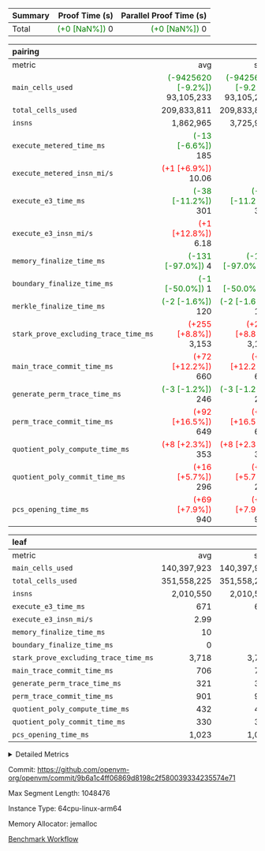 | Summary | Proof Time (s) | Parallel Proof Time (s) |
|:---|---:|---:|
| Total | <span style='color: green'>(+0 [NaN%])</span> 0 | <span style='color: green'>(+0 [NaN%])</span> 0 |


| pairing |||||
|:---|---:|---:|---:|---:|
|metric|avg|sum|max|min|
| `main_cells_used     ` | <span style='color: green'>(-9425620 [-9.2%])</span> 93,105,233 | <span style='color: green'>(-9425620 [-9.2%])</span> 93,105,233 | <span style='color: green'>(-9425620 [-9.2%])</span> 93,105,233 | <span style='color: green'>(-9425620 [-9.2%])</span> 93,105,233 |
| `total_cells_used    ` |  209,833,811 |  209,833,811 |  209,833,811 |  209,833,811 |
| `insns               ` |  1,862,965 |  3,725,930 |  1,862,965 |  1,862,965 |
| `execute_metered_time_ms` | <span style='color: green'>(-13 [-6.6%])</span> 185 | -          | -          | -          |
| `execute_metered_insn_mi/s` | <span style='color: red'>(+1 [+6.9%])</span> 10.06 | -          | <span style='color: red'>(+1 [+6.9%])</span> 10.06 | <span style='color: red'>(+1 [+6.9%])</span> 10.06 |
| `execute_e3_time_ms  ` | <span style='color: green'>(-38 [-11.2%])</span> 301 | <span style='color: green'>(-38 [-11.2%])</span> 301 | <span style='color: green'>(-38 [-11.2%])</span> 301 | <span style='color: green'>(-38 [-11.2%])</span> 301 |
| `execute_e3_insn_mi/s` | <span style='color: red'>(+1 [+12.8%])</span> 6.18 | -          | <span style='color: red'>(+1 [+12.8%])</span> 6.18 | <span style='color: red'>(+1 [+12.8%])</span> 6.18 |
| `memory_finalize_time_ms` | <span style='color: green'>(-131 [-97.0%])</span> 4 | <span style='color: green'>(-131 [-97.0%])</span> 4 | <span style='color: green'>(-131 [-97.0%])</span> 4 | <span style='color: green'>(-131 [-97.0%])</span> 4 |
| `boundary_finalize_time_ms` | <span style='color: green'>(-1 [-50.0%])</span> 1 | <span style='color: green'>(-1 [-50.0%])</span> 1 | <span style='color: green'>(-1 [-50.0%])</span> 1 | <span style='color: green'>(-1 [-50.0%])</span> 1 |
| `merkle_finalize_time_ms` | <span style='color: green'>(-2 [-1.6%])</span> 120 | <span style='color: green'>(-2 [-1.6%])</span> 120 | <span style='color: green'>(-2 [-1.6%])</span> 120 | <span style='color: green'>(-2 [-1.6%])</span> 120 |
| `stark_prove_excluding_trace_time_ms` | <span style='color: red'>(+255 [+8.8%])</span> 3,153 | <span style='color: red'>(+255 [+8.8%])</span> 3,153 | <span style='color: red'>(+255 [+8.8%])</span> 3,153 | <span style='color: red'>(+255 [+8.8%])</span> 3,153 |
| `main_trace_commit_time_ms` | <span style='color: red'>(+72 [+12.2%])</span> 660 | <span style='color: red'>(+72 [+12.2%])</span> 660 | <span style='color: red'>(+72 [+12.2%])</span> 660 | <span style='color: red'>(+72 [+12.2%])</span> 660 |
| `generate_perm_trace_time_ms` | <span style='color: green'>(-3 [-1.2%])</span> 246 | <span style='color: green'>(-3 [-1.2%])</span> 246 | <span style='color: green'>(-3 [-1.2%])</span> 246 | <span style='color: green'>(-3 [-1.2%])</span> 246 |
| `perm_trace_commit_time_ms` | <span style='color: red'>(+92 [+16.5%])</span> 649 | <span style='color: red'>(+92 [+16.5%])</span> 649 | <span style='color: red'>(+92 [+16.5%])</span> 649 | <span style='color: red'>(+92 [+16.5%])</span> 649 |
| `quotient_poly_compute_time_ms` | <span style='color: red'>(+8 [+2.3%])</span> 353 | <span style='color: red'>(+8 [+2.3%])</span> 353 | <span style='color: red'>(+8 [+2.3%])</span> 353 | <span style='color: red'>(+8 [+2.3%])</span> 353 |
| `quotient_poly_commit_time_ms` | <span style='color: red'>(+16 [+5.7%])</span> 296 | <span style='color: red'>(+16 [+5.7%])</span> 296 | <span style='color: red'>(+16 [+5.7%])</span> 296 | <span style='color: red'>(+16 [+5.7%])</span> 296 |
| `pcs_opening_time_ms ` | <span style='color: red'>(+69 [+7.9%])</span> 940 | <span style='color: red'>(+69 [+7.9%])</span> 940 | <span style='color: red'>(+69 [+7.9%])</span> 940 | <span style='color: red'>(+69 [+7.9%])</span> 940 |

| leaf |||||
|:---|---:|---:|---:|---:|
|metric|avg|sum|max|min|
| `main_cells_used     ` |  140,397,923 |  140,397,923 |  140,397,923 |  140,397,923 |
| `total_cells_used    ` |  351,558,225 |  351,558,225 |  351,558,225 |  351,558,225 |
| `insns               ` |  2,010,550 |  2,010,550 |  2,010,550 |  2,010,550 |
| `execute_e3_time_ms  ` |  671 |  671 |  671 |  671 |
| `execute_e3_insn_mi/s` |  2.99 | -          |  2.99 |  2.99 |
| `memory_finalize_time_ms` |  10 |  10 |  10 |  10 |
| `boundary_finalize_time_ms` |  0 |  0 |  0 |  0 |
| `stark_prove_excluding_trace_time_ms` |  3,718 |  3,718 |  3,718 |  3,718 |
| `main_trace_commit_time_ms` |  706 |  706 |  706 |  706 |
| `generate_perm_trace_time_ms` |  321 |  321 |  321 |  321 |
| `perm_trace_commit_time_ms` |  901 |  901 |  901 |  901 |
| `quotient_poly_compute_time_ms` |  432 |  432 |  432 |  432 |
| `quotient_poly_commit_time_ms` |  330 |  330 |  330 |  330 |
| `pcs_opening_time_ms ` |  1,023 |  1,023 |  1,023 |  1,023 |



<details>
<summary>Detailed Metrics</summary>

|  | keygen_time_ms | commit_exe_time_ms | app proof_time_ms | agg_layer_time_ms |
| --- | --- | --- | --- |
|  | 47 | 10 | 5,456 | 5,896 | 

| group | single_leaf_agg_time_ms | prove_segment_time_ms | num_children | memory_to_vec_partition_time_ms | insns | fri.log_blowup | execute_metered_time_ms | execute_metered_insn_mi/s | compute_user_public_values_proof_time_ms |
| --- | --- | --- | --- | --- | --- | --- | --- | --- | --- |
| leaf | 5,894 |  | 1 |  |  | 1 |  |  |  | 
| pairing |  | 5,200 |  | 23 | 1,862,965 | 1 | 185 | 10.06 | 56 | 

| group | air_name | quotient_deg | interactions | constraints |
| --- | --- | --- | --- | --- |
| leaf | AccessAdapterAir<2> | 2 | 5 | 12 | 
| leaf | AccessAdapterAir<4> | 2 | 5 | 12 | 
| leaf | AccessAdapterAir<8> | 2 | 5 | 12 | 
| leaf | FriReducedOpeningAir | 2 | 39 | 71 | 
| leaf | JalRangeCheckAir | 2 | 9 | 14 | 
| leaf | NativePoseidon2Air<BabyBearParameters>, 1> | 2 | 136 | 572 | 
| leaf | PhantomAir | 2 | 3 | 5 | 
| leaf | ProgramAir | 1 | 1 | 4 | 
| leaf | VariableRangeCheckerAir | 1 | 1 | 4 | 
| leaf | VmAirWrapper<AluNativeAdapterAir, FieldArithmeticCoreAir> | 2 | 15 | 27 | 
| leaf | VmAirWrapper<BranchNativeAdapterAir, BranchEqualCoreAir<1> | 2 | 11 | 25 | 
| leaf | VmAirWrapper<NativeAdapterAir<2, 0>, PublicValuesCoreAir> | 2 | 11 | 30 | 
| leaf | VmAirWrapper<NativeLoadStoreAdapterAir<1>, NativeLoadStoreCoreAir<1> | 2 | 15 | 20 | 
| leaf | VmAirWrapper<NativeLoadStoreAdapterAir<4>, NativeLoadStoreCoreAir<4> | 2 | 15 | 20 | 
| leaf | VmAirWrapper<NativeVectorizedAdapterAir<4>, FieldExtensionCoreAir> | 2 | 15 | 27 | 
| leaf | VmConnectorAir | 2 | 5 | 11 | 
| leaf | VolatileBoundaryAir | 2 | 7 | 19 | 
| pairing | AccessAdapterAir<16> | 2 | 5 | 12 | 
| pairing | AccessAdapterAir<2> | 2 | 5 | 12 | 
| pairing | AccessAdapterAir<32> | 2 | 5 | 12 | 
| pairing | AccessAdapterAir<4> | 2 | 5 | 12 | 
| pairing | AccessAdapterAir<8> | 2 | 5 | 12 | 
| pairing | BitwiseOperationLookupAir<8> | 2 | 2 | 4 | 
| pairing | KeccakVmAir | 2 | 321 | 4,513 | 
| pairing | MemoryMerkleAir<8> | 2 | 4 | 39 | 
| pairing | PersistentBoundaryAir<8> | 2 | 3 | 7 | 
| pairing | PhantomAir | 2 | 3 | 5 | 
| pairing | Poseidon2PeripheryAir<BabyBearParameters>, 1> | 2 | 1 | 286 | 
| pairing | ProgramAir | 1 | 1 | 4 | 
| pairing | RangeTupleCheckerAir<2> | 1 | 1 | 4 | 
| pairing | Rv32HintStoreAir | 2 | 18 | 28 | 
| pairing | VariableRangeCheckerAir | 1 | 1 | 4 | 
| pairing | VmAirWrapper<Rv32BaseAluAdapterAir, BaseAluCoreAir<4, 8> | 2 | 20 | 37 | 
| pairing | VmAirWrapper<Rv32BaseAluAdapterAir, LessThanCoreAir<4, 8> | 2 | 18 | 40 | 
| pairing | VmAirWrapper<Rv32BaseAluAdapterAir, ShiftCoreAir<4, 8> | 2 | 24 | 91 | 
| pairing | VmAirWrapper<Rv32BranchAdapterAir, BranchEqualCoreAir<4> | 2 | 11 | 20 | 
| pairing | VmAirWrapper<Rv32BranchAdapterAir, BranchLessThanCoreAir<4, 8> | 2 | 13 | 35 | 
| pairing | VmAirWrapper<Rv32CondRdWriteAdapterAir, Rv32JalLuiCoreAir> | 2 | 10 | 18 | 
| pairing | VmAirWrapper<Rv32IsEqualModAdapterAir<2, 1, 32, 32>, ModularIsEqualCoreAir<32, 4, 8> | 2 | 25 | 225 | 
| pairing | VmAirWrapper<Rv32JalrAdapterAir, Rv32JalrCoreAir> | 2 | 16 | 20 | 
| pairing | VmAirWrapper<Rv32LoadStoreAdapterAir, LoadSignExtendCoreAir<4, 8> | 2 | 18 | 33 | 
| pairing | VmAirWrapper<Rv32LoadStoreAdapterAir, LoadStoreCoreAir<4> | 2 | 17 | 40 | 
| pairing | VmAirWrapper<Rv32MultAdapterAir, DivRemCoreAir<4, 8> | 2 | 25 | 84 | 
| pairing | VmAirWrapper<Rv32MultAdapterAir, MulHCoreAir<4, 8> | 2 | 24 | 31 | 
| pairing | VmAirWrapper<Rv32MultAdapterAir, MultiplicationCoreAir<4, 8> | 2 | 19 | 19 | 
| pairing | VmAirWrapper<Rv32RdWriteAdapterAir, Rv32AuipcCoreAir> | 2 | 12 | 14 | 
| pairing | VmAirWrapper<Rv32VecHeapAdapterAir<1, 2, 2, 32, 32>, FieldExpressionCoreAir> | 2 | 415 | 480 | 
| pairing | VmAirWrapper<Rv32VecHeapAdapterAir<2, 1, 1, 32, 32>, FieldExpressionCoreAir> | 2 | 158 | 190 | 
| pairing | VmAirWrapper<Rv32VecHeapAdapterAir<2, 2, 2, 32, 32>, FieldExpressionCoreAir> | 2 | 428 | 457 | 
| pairing | VmConnectorAir | 2 | 5 | 11 | 

| group | air_name | idx | rows | prep_cols | perm_cols | main_cols | cells |
| --- | --- | --- | --- | --- | --- | --- | --- |
| leaf | AccessAdapterAir<2> | 0 | 1,048,576 |  | 16 | 11 | 28,311,552 | 
| leaf | AccessAdapterAir<4> | 0 | 524,288 |  | 16 | 13 | 15,204,352 | 
| leaf | AccessAdapterAir<8> | 0 | 16,384 |  | 16 | 17 | 540,672 | 
| leaf | FriReducedOpeningAir | 0 | 1,048,576 |  | 84 | 27 | 116,391,936 | 
| leaf | JalRangeCheckAir | 0 | 65,536 |  | 28 | 12 | 2,621,440 | 
| leaf | NativePoseidon2Air<BabyBearParameters>, 1> | 0 | 131,072 |  | 312 | 398 | 93,061,120 | 
| leaf | PhantomAir | 0 | 32,768 |  | 12 | 6 | 589,824 | 
| leaf | ProgramAir | 0 | 1,048,576 |  | 8 | 10 | 18,874,368 | 
| leaf | VariableRangeCheckerAir | 0 | 262,144 | 2 | 8 | 1 | 2,359,296 | 
| leaf | VmAirWrapper<AluNativeAdapterAir, FieldArithmeticCoreAir> | 0 | 1,048,576 |  | 36 | 29 | 68,157,440 | 
| leaf | VmAirWrapper<BranchNativeAdapterAir, BranchEqualCoreAir<1> | 0 | 262,144 |  | 28 | 23 | 13,369,344 | 
| leaf | VmAirWrapper<NativeAdapterAir<2, 0>, PublicValuesCoreAir> | 0 | 64 |  | 28 | 27 | 3,520 | 
| leaf | VmAirWrapper<NativeLoadStoreAdapterAir<1>, NativeLoadStoreCoreAir<1> | 0 | 524,288 |  | 40 | 21 | 31,981,568 | 
| leaf | VmAirWrapper<NativeLoadStoreAdapterAir<4>, NativeLoadStoreCoreAir<4> | 0 | 131,072 |  | 40 | 27 | 8,781,824 | 
| leaf | VmAirWrapper<NativeVectorizedAdapterAir<4>, FieldExtensionCoreAir> | 0 | 262,144 |  | 36 | 38 | 19,398,656 | 
| leaf | VmConnectorAir | 0 | 2 | 1 | 16 | 5 | 42 | 
| leaf | VolatileBoundaryAir | 0 | 262,144 |  | 20 | 12 | 8,388,608 | 

| group | air_name | segment | rows | prep_cols | perm_cols | main_cols | cells |
| --- | --- | --- | --- | --- | --- | --- | --- |
| pairing | AccessAdapterAir<16> | 0 | 262,144 |  | 16 | 25 | 10,747,904 | 
| pairing | AccessAdapterAir<32> | 0 | 131,072 |  | 16 | 41 | 7,471,104 | 
| pairing | AccessAdapterAir<8> | 0 | 524,288 |  | 16 | 17 | 17,301,504 | 
| pairing | BitwiseOperationLookupAir<8> | 0 | 65,536 | 3 | 8 | 2 | 655,360 | 
| pairing | MemoryMerkleAir<8> | 0 | 32,768 |  | 16 | 32 | 1,572,864 | 
| pairing | PersistentBoundaryAir<8> | 0 | 32,768 |  | 12 | 20 | 1,048,576 | 
| pairing | PhantomAir | 0 | 1 |  | 12 | 6 | 18 | 
| pairing | Poseidon2PeripheryAir<BabyBearParameters>, 1> | 0 | 32,768 |  | 8 | 300 | 10,092,544 | 
| pairing | ProgramAir | 0 | 32,768 |  | 8 | 10 | 589,824 | 
| pairing | RangeTupleCheckerAir<2> | 0 | 524,288 | 2 | 8 | 1 | 4,718,592 | 
| pairing | Rv32HintStoreAir | 0 | 256 |  | 44 | 32 | 19,456 | 
| pairing | VariableRangeCheckerAir | 0 | 262,144 | 2 | 8 | 1 | 2,359,296 | 
| pairing | VmAirWrapper<Rv32BaseAluAdapterAir, BaseAluCoreAir<4, 8> | 0 | 1,048,576 |  | 52 | 36 | 92,274,688 | 
| pairing | VmAirWrapper<Rv32BaseAluAdapterAir, LessThanCoreAir<4, 8> | 0 | 65,536 |  | 40 | 37 | 5,046,272 | 
| pairing | VmAirWrapper<Rv32BaseAluAdapterAir, ShiftCoreAir<4, 8> | 0 | 2,048 |  | 52 | 53 | 215,040 | 
| pairing | VmAirWrapper<Rv32BranchAdapterAir, BranchEqualCoreAir<4> | 0 | 262,144 |  | 28 | 26 | 14,155,776 | 
| pairing | VmAirWrapper<Rv32BranchAdapterAir, BranchLessThanCoreAir<4, 8> | 0 | 131,072 |  | 32 | 32 | 8,388,608 | 
| pairing | VmAirWrapper<Rv32CondRdWriteAdapterAir, Rv32JalLuiCoreAir> | 0 | 8,192 |  | 28 | 18 | 376,832 | 
| pairing | VmAirWrapper<Rv32IsEqualModAdapterAir<2, 1, 32, 32>, ModularIsEqualCoreAir<32, 4, 8> | 0 | 32 |  | 56 | 166 | 7,104 | 
| pairing | VmAirWrapper<Rv32JalrAdapterAir, Rv32JalrCoreAir> | 0 | 65,536 |  | 36 | 28 | 4,194,304 | 
| pairing | VmAirWrapper<Rv32LoadStoreAdapterAir, LoadStoreCoreAir<4> | 0 | 1,048,576 |  | 52 | 41 | 97,517,568 | 
| pairing | VmAirWrapper<Rv32MultAdapterAir, MulHCoreAir<4, 8> | 0 | 256 |  | 72 | 39 | 28,416 | 
| pairing | VmAirWrapper<Rv32MultAdapterAir, MultiplicationCoreAir<4, 8> | 0 | 512 |  | 52 | 31 | 42,496 | 
| pairing | VmAirWrapper<Rv32RdWriteAdapterAir, Rv32AuipcCoreAir> | 0 | 32,768 |  | 28 | 20 | 1,572,864 | 
| pairing | VmAirWrapper<Rv32VecHeapAdapterAir<2, 1, 1, 32, 32>, FieldExpressionCoreAir> | 0 | 1,024 |  | 320 | 263 | 596,992 | 
| pairing | VmAirWrapper<Rv32VecHeapAdapterAir<2, 2, 2, 32, 32>, FieldExpressionCoreAir> | 0 | 16,384 |  | 604 | 497 | 18,038,784 | 
| pairing | VmConnectorAir | 0 | 2 | 1 | 16 | 5 | 42 | 

| group | idx | tracegen_time_ms | total_cells_used | total_cells | stark_prove_excluding_trace_time_ms | quotient_poly_compute_time_ms | quotient_poly_commit_time_ms | perm_trace_commit_time_ms | pcs_opening_time_ms | memory_finalize_time_ms | main_trace_commit_time_ms | main_cells_used | insns | generate_perm_trace_time_ms | execute_e3_time_ms | execute_e3_insn_mi/s | boundary_finalize_time_ms |
| --- | --- | --- | --- | --- | --- | --- | --- | --- | --- | --- | --- | --- | --- | --- | --- | --- | --- |
| leaf | 0 | 351 | 351,558,225 | 428,035,562 | 3,718 | 432 | 330 | 901 | 1,023 | 10 | 706 | 140,397,923 | 2,010,550 | 321 | 671 | 2.99 | 0 | 

| group | idx | trace_height_constraint | weighted_sum | threshold |
| --- | --- | --- | --- | --- |
| leaf | 0 | 0 | 7,274,628 | 2,013,265,921 | 
| leaf | 0 | 1 | 45,531,392 | 2,013,265,921 | 
| leaf | 0 | 2 | 3,637,314 | 2,013,265,921 | 
| leaf | 0 | 3 | 44,859,652 | 2,013,265,921 | 
| leaf | 0 | 4 | 262,144 | 2,013,265,921 | 
| leaf | 0 | 5 | 102,875,850 | 2,013,265,921 | 

| group | segment | tracegen_time_ms | total_cells_used | total_cells | stark_prove_excluding_trace_time_ms | quotient_poly_compute_time_ms | quotient_poly_commit_time_ms | perm_trace_commit_time_ms | pcs_opening_time_ms | merkle_finalize_time_ms | memory_to_vec_partition_time_ms | memory_finalize_time_ms | main_trace_commit_time_ms | main_cells_used | insns | generate_perm_trace_time_ms | execute_e3_time_ms | execute_e3_insn_mi/s | boundary_finalize_time_ms |
| --- | --- | --- | --- | --- | --- | --- | --- | --- | --- | --- | --- | --- | --- | --- | --- | --- | --- | --- | --- |
| pairing | 0 | 386 | 209,833,811 | 304,931,516 | 3,153 | 353 | 296 | 649 | 940 | 120 | 24 | 4 | 660 | 93,105,233 | 1,862,965 | 246 | 301 | 6.18 | 1 | 

| group | segment | trace_height_constraint | weighted_sum | threshold |
| --- | --- | --- | --- | --- |
| pairing | 0 | 0 | 5,382,342 | 2,013,265,921 | 
| pairing | 0 | 1 | 18,152,512 | 2,013,265,921 | 
| pairing | 0 | 2 | 2,691,171 | 2,013,265,921 | 
| pairing | 0 | 3 | 25,000,068 | 2,013,265,921 | 
| pairing | 0 | 4 | 131,072 | 2,013,265,921 | 
| pairing | 0 | 5 | 65,536 | 2,013,265,921 | 
| pairing | 0 | 6 | 6,016,192 | 2,013,265,921 | 
| pairing | 0 | 7 | 4,096 | 2,013,265,921 | 
| pairing | 0 | 8 | 58,426,029 | 2,013,265,921 | 

</details>


Commit: https://github.com/openvm-org/openvm/commit/9b6a1c4ff06869d8198c2f580039334235574e71

Max Segment Length: 1048476

Instance Type: 64cpu-linux-arm64

Memory Allocator: jemalloc

[Benchmark Workflow](https://github.com/openvm-org/openvm/actions/runs/16477995374)
